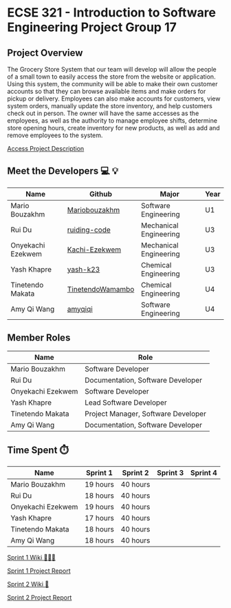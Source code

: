 # ECSE 321 - Introduction to Software Engineering Project Group 17

## **Project Overview**

The Grocery Store System that our team will develop will allow the people of a small town to easily access the store from the website or application. Using this system, the community will be able to make their own customer accounts so that they can browse available items and make orders for pickup or delivery. Employees can also make accounts for customers, view system orders, manually update the store inventory, and help customers check out in person. The owner will have the same accesses as the employees, as well as the authority to manage employee shifts, determine store opening hours, create inventory for new products, as well as add and remove employees to the  system.

[Access Project Description](https://github.com/McGill-ECSE321-Winter2022/project-group-group-17/blob/master/Wiki/Deliverables/Project%20Description.pdf)

## **Meet the Developers** 💻 💡

|Name     | Github | Major | Year |
|---------------|--------|-------|------|
|Mario Bouzakhm |[Mariobouzakhm](https://github.com/Mariobouzakhm)|Software Engineering| U1
|Rui Du         |[ruiding-code](https://github.com/ruiding-code)|Mechanical Engineering|U3
|Onyekachi Ezekwem|[Kachi-Ezekwem](https://github.com/Kachi-Ezekwem)|Mechanical Engineering|U3
|Yash Khapre    |[yash-k23](https://github.com/yash-k23)|Chemical Engineering|U3
|Tinetendo Makata|[TinetendoWamambo](https://github.com/TinetendoWamambo)|Chemical Engineering|U4
|Amy Qi Wang|[amyqiqi](https://github.com/amyqiqi)|Software Engineering|U4

## **Member Roles**

|Name| Role |
|----|------|
|Mario Bouzakhm | Software Developer |
|Rui Du         | Documentation, Software Developer |
|Onyekachi Ezekwem| Software Developer |
|Yash Khapre    | Lead Software Developer|
|Tinetendo Makata| Project Manager, Software Developer|
|Amy Qi Wang| Documentation, Software Developer|

## **Time Spent** ⏱️
|Name|Sprint 1|Sprint 2| Sprint 3| Sprint 4|
|----|--------|--------|---------|---------|
|Mario Bouzakhm | 19 hours | 40 hours | | |
|Rui Du         | 18 hours | 40 hours | | |
|Onyekachi Ezekwem| 19 hours| 40 hours | | |
|Yash Khapre    | 17 hours | 40 hours | | |
|Tinetendo Makata| 18 hours| 40 hours | | |
|Amy Qi Wang| 18 hours | 40 hours | | |

[Sprint 1 Wiki 🏃🏽‍♀️](https://github.com/McGill-ECSE321-Winter2022/project-group-group-17/wiki/Sprint-1--%F0%9F%8F%83%F0%9F%8F%BD%E2%80%8D%E2%99%80%EF%B8%8F)

[Sprint 1 Project Report](https://github.com/McGill-ECSE321-Winter2022/project-group-group-17/wiki/Project-Report-(Sprint-1))

[Sprint 2 Wiki 🏃](https://github.com/McGill-ECSE321-Winter2022/project-group-group-17/wiki/Sprint-2-%F0%9F%8F%83%F0%9F%8F%BD%E2%80%8D%E2%99%80%EF%B8%8F)

[Sprint 2 Project Report](https://github.com/McGill-ECSE321-Winter2022/project-group-group-17/wiki/Project-Report-(Sprint-2))

